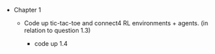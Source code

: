 - Chapter 1

  - Code up tic-tac-toe and connect4 RL environments + agents. (in relation to question 1.3)

    - code up 1.4